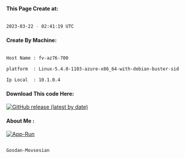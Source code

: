 
   
#### This Page Create at:

```bash

2023-03-22 - 02:41:19 UTC

```

#### Create By Machine:

```bash

Host Name : fv-az76-700

platform  : Linux-5.4.0-1103-azure-x86_64-with-debian-buster-sid

Ip Local  : 10.1.0.4

```
#### Download This code Here:

[![GitHub release (latest by date)](https://img.shields.io/github/v/release/Gosdan-Movsesian/Gosdan?style=for-the-badge&label=Download)](https://github.com/Gosdan-Movsesian/Gosdan/releases) 

</p> 

#### About Me :

[![App-Run](https://github.com/Gosdan-Movsesian/Gosdan/actions/workflows/App-Run.yml/badge.svg)](https://github.com/Gosdan-Movsesian/Gosdan/actions/workflows/App-Run.yml)

```bash

Gosdan-Movsesian

```

